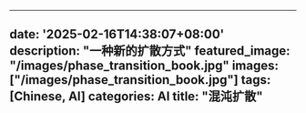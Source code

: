 
---
date: '2025-02-16T14:38:07+08:00'
description: "一种新的扩散方式"
featured_image: "/images/phase_transition_book.jpg"
images: ["/images/phase_transition_book.jpg"]
tags: [Chinese, AI]
categories: AI
title: "混沌扩散"
---
